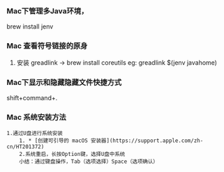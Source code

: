 ### Mac下管理多Java环境，
brew install jenv
### Mac 查看符号链接的原身
1. 安装 greadlink -> brew install coreutils
eg: greadlink $(jenv javahome)
### Mac下显示和隐藏隐藏文件快捷方式
shift+command+.
### Mac 系统安装方法
	1.通过U盘进行系统安装
		1. * [创建可引导的 macOS 安装器](https://support.apple.com/zh-cn/HT201372)
		2.系统重启，长按Option键，选择U盘中系统
		小结：通过键盘操作，Tab（选项选择）Space（选项确认）